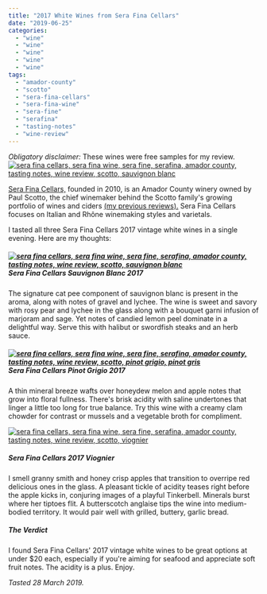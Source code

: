 ```yaml
---
title: "2017 White Wines from Sera Fina Cellars"
date: "2019-06-25"
categories:
  - "wine"
  - "wine"
  - "wine"
  - "wine"
  - "wine"
tags:
  - "amador-county"
  - "scotto"
  - "sera-fina-cellars"
  - "sera-fina-wine"
  - "sera-fine"
  - "serafina"
  - "tasting-notes"
  - "wine-review"
---
```


_Obligatory disclaimer:_ These wines were free samples for my review.[![sera fina cellars, sera fina wine, sera fine, serafina, amador county, tasting notes, wine review, scotto, sauvignon blanc](https://thegourmez-wpmedia.s3.amazonaws.com/2019/06/Serrafina-Wine-01-375x500.jpg)](https://thegourmez-wpmedia.s3.amazonaws.com/2019/06/Serrafina-Wine-01.jpg)

[Sera Fina Cellars,](http://serafinacellars.com/) founded in 2010, is an Amador County winery owned by Paul Scotto, the chief winemaker behind the Scotto family's growing portfolio of wines and ciders [(my previous reviews).](https://thegourmez.com/?s=scotto) Sera Fina Cellars focuses on Italian and Rhône winemaking styles and varietals.

I tasted all three Sera Fina Cellars 2017 vintage white wines in a single evening. Here are my thoughts:

##### [![sera fina cellars, sera fina wine, sera fine, serafina, amador county, tasting notes, wine review, scotto, sauvignon blanc](https://thegourmez-wpmedia.s3.amazonaws.com/2019/06/Serrafina-Wine-06-375x500.jpg)](https://thegourmez-wpmedia.s3.amazonaws.com/2019/06/Serrafina-Wine-06.jpg)Sera Fina Cellars Sauvignon Blanc 2017

The signature cat pee component of sauvignon blanc is present in the aroma, along with notes of gravel and lychee. The wine is sweet and savory with rosy pear and lychee in the glass along with a bouquet garni infusion of marjoram and sage. Yet notes of candied lemon peel dominate in a delightful way. Serve this with halibut or swordfish steaks and an herb sauce.

##### [![sera fina cellars, sera fina wine, sera fine, serafina, amador county, tasting notes, wine review, scotto, pinot grigio, pinot gris](https://thegourmez-wpmedia.s3.amazonaws.com/2019/06/Serrafina-Wine-07-375x500.jpg)](https://thegourmez-wpmedia.s3.amazonaws.com/2019/06/Serrafina-Wine-07.jpg)Sera Fina Cellars Pinot Grigio 2017

A thin mineral breeze wafts over honeydew melon and apple notes that grow into floral fullness. There's brisk acidity with saline undertones that linger a little too long for true balance. Try this wine with a creamy clam chowder for contrast or mussels and a vegetable broth for compliment.

[![sera fina cellars, sera fina wine, sera fine, serafina, amador county, tasting notes, wine review, scotto, viognier](https://thegourmez-wpmedia.s3.amazonaws.com/2019/06/Serrafina-Wine-03-500x399.jpg)](https://thegourmez-wpmedia.s3.amazonaws.com/2019/06/Serrafina-Wine-03.jpg)

##### Sera Fina Cellars 2017 Viognier

I smell granny smith and honey crisp apples that transition to overripe red delicious ones in the glass. A pleasant tickle of acidity teases right before the apple kicks in, conjuring images of a playful Tinkerbell. Minerals burst where her tiptoes flit. A butterscotch anglaise tips the wine into medium-bodied territory. It would pair well with grilled, buttery, garlic bread.

##### The Verdict

I found Sera Fina Cellars' 2017 vintage white wines to be great options at under $20 each, especially if you're aiming for seafood and appreciate soft fruit notes. The acidity is a plus. Enjoy.

_Tasted 28 March 2019._
